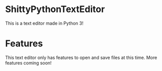 # ShittyPythonTextEditor

This is a text editor made in Python 3!

# Features

This text editor only has features to open and save files at this time.
More features coming soon!